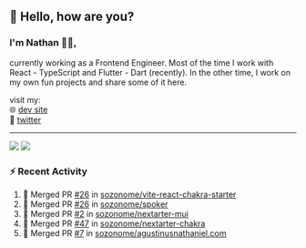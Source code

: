 ## 👋 Hello, how are you? 

### I'm Nathan 👨‍💻,

currently working as a Frontend Engineer. Most of the time I work with React - TypeScript and Flutter - Dart (recently). 
In the other time, I work on my own fun projects and share some of it here.

visit my:<br/>
🌐 [dev site](https://sznm.dev)<br/>
🦜 [twitter](https://twitter.com/sozonome)

---

![](https://komarev.com/ghpvc/?username=sozonome&color=grey)
![](https://hit.yhype.me/github/profile?user_id=17046154)

### :zap: Recent Activity

<!--START_SECTION:activity-->
1. 🎉 Merged PR [#26](https://github.com/sozonome/vite-react-chakra-starter/pull/26) in [sozonome/vite-react-chakra-starter](https://github.com/sozonome/vite-react-chakra-starter)
2. 🎉 Merged PR [#26](https://github.com/sozonome/spoker/pull/26) in [sozonome/spoker](https://github.com/sozonome/spoker)
3. 🎉 Merged PR [#2](https://github.com/sozonome/nextarter-mui/pull/2) in [sozonome/nextarter-mui](https://github.com/sozonome/nextarter-mui)
4. 🎉 Merged PR [#47](https://github.com/sozonome/nextarter-chakra/pull/47) in [sozonome/nextarter-chakra](https://github.com/sozonome/nextarter-chakra)
5. 🎉 Merged PR [#7](https://github.com/sozonome/agustinusnathaniel.com/pull/7) in [sozonome/agustinusnathaniel.com](https://github.com/sozonome/agustinusnathaniel.com)
<!--END_SECTION:activity-->
